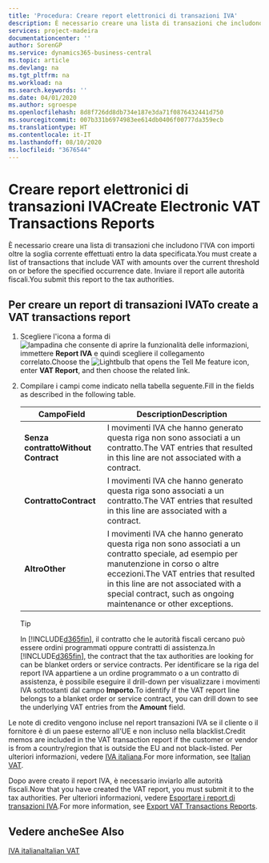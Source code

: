 ```yaml
---
title: 'Procedura: Creare report elettronici di transazioni IVA'
description: È necessario creare una lista di transazioni che includono l'IVA con importi oltre la soglia corrente effettuati entro la data specificata. Inviare il report alle autorità fiscali.
services: project-madeira
documentationcenter: ''
author: SorenGP
ms.service: dynamics365-business-central
ms.topic: article
ms.devlang: na
ms.tgt_pltfrm: na
ms.workload: na
ms.search.keywords: ''
ms.date: 04/01/2020
ms.author: sgroespe
ms.openlocfilehash: 8d8f726dd8db734e187e3da71f0876432441d750
ms.sourcegitcommit: 007b331b6974983ee614db0406f00777da359ecb
ms.translationtype: HT
ms.contentlocale: it-IT
ms.lasthandoff: 08/10/2020
ms.locfileid: "3676544"
---
```

# <a name="create-electronic-vat-transactions-reports"></a><span data-ttu-id="9da4b-104">Creare report elettronici di transazioni IVA</span><span class="sxs-lookup"><span data-stu-id="9da4b-104">Create Electronic VAT Transactions Reports</span></span>
<span data-ttu-id="9da4b-105">È necessario creare una lista di transazioni che includono l'IVA con importi oltre la soglia corrente effettuati entro la data specificata.</span><span class="sxs-lookup"><span data-stu-id="9da4b-105">You must create a list of transactions that include VAT with amounts over the current threshold on or before the specified occurrence date.</span></span> <span data-ttu-id="9da4b-106">Inviare il report alle autorità fiscali.</span><span class="sxs-lookup"><span data-stu-id="9da4b-106">You submit this report to the tax authorities.</span></span>  

## <a name="to-create-a-vat-transactions-report"></a><span data-ttu-id="9da4b-107">Per creare un report di transazioni IVA</span><span class="sxs-lookup"><span data-stu-id="9da4b-107">To create a VAT transactions report</span></span>  

1.  <span data-ttu-id="9da4b-108">Scegliere l'icona a forma di ![lampadina che consente di aprire la funzionalità delle informazioni](../../media/ui-search/search_small.png "Informazioni sull'operazione che si desidera eseguire"), immettere **Report IVA** e quindi scegliere il collegamento correlato.</span><span class="sxs-lookup"><span data-stu-id="9da4b-108">Choose the ![Lightbulb that opens the Tell Me feature](../../media/ui-search/search_small.png "Tell me what you want to do") icon, enter **VAT Report**, and then choose the related link.</span></span>  
2.  <span data-ttu-id="9da4b-109">Compilare i campi come indicato nella tabella seguente.</span><span class="sxs-lookup"><span data-stu-id="9da4b-109">Fill in the fields as described in the following table.</span></span>  

    |<span data-ttu-id="9da4b-110">Campo</span><span class="sxs-lookup"><span data-stu-id="9da4b-110">Field</span></span>|<span data-ttu-id="9da4b-111">Description</span><span class="sxs-lookup"><span data-stu-id="9da4b-111">Description</span></span>|  
    |-------------------------------------|---------------------------------------|  
    |<span data-ttu-id="9da4b-112">**Senza contratto**</span><span class="sxs-lookup"><span data-stu-id="9da4b-112">**Without Contract**</span></span>|<span data-ttu-id="9da4b-113">I movimenti IVA che hanno generato questa riga non sono associati a un contratto.</span><span class="sxs-lookup"><span data-stu-id="9da4b-113">The VAT entries that resulted in this line are not associated with a contract.</span></span>|  
    |<span data-ttu-id="9da4b-114">**Contratto**</span><span class="sxs-lookup"><span data-stu-id="9da4b-114">**Contract**</span></span>|<span data-ttu-id="9da4b-115">I movimenti IVA che hanno generato questa riga sono associati a un contratto.</span><span class="sxs-lookup"><span data-stu-id="9da4b-115">The VAT entries that resulted in this line are associated with a contract.</span></span>|  
    |<span data-ttu-id="9da4b-116">**Altro**</span><span class="sxs-lookup"><span data-stu-id="9da4b-116">**Other**</span></span>|<span data-ttu-id="9da4b-117">I movimenti IVA che hanno generato questa riga non sono associati a un contratto speciale, ad esempio per manutenzione in corso o altre eccezioni.</span><span class="sxs-lookup"><span data-stu-id="9da4b-117">The VAT entries that resulted in this line are not associated with a special contract, such as ongoing maintenance or other exceptions.</span></span>|  

    > [!TIP]  
    >  <span data-ttu-id="9da4b-118">In [!INCLUDE[d365fin](../../includes/d365fin_md.md)], il contratto che le autorità fiscali cercano può essere ordini programmati oppure contratti di assistenza.</span><span class="sxs-lookup"><span data-stu-id="9da4b-118">In [!INCLUDE[d365fin](../../includes/d365fin_md.md)], the contract that the tax authorities are looking for can be blanket orders or service contracts.</span></span> <span data-ttu-id="9da4b-119">Per identificare se la riga del report IVA appartiene a un ordine programmato o a un contratto di assistenza, è possibile eseguire il drill-down per visualizzare i movimenti IVA sottostanti dal campo **Importo**.</span><span class="sxs-lookup"><span data-stu-id="9da4b-119">To identify if the VAT report line belongs to a blanket order or service contract, you can drill down to see the underlying VAT entries from the **Amount** field.</span></span>  

<span data-ttu-id="9da4b-120">Le note di credito vengono incluse nel report transazioni IVA se il cliente o il fornitore è di un paese esterno all'UE e non incluso nella blacklist.</span><span class="sxs-lookup"><span data-stu-id="9da4b-120">Credit memos are included in the VAT transaction report if the customer or vendor is from a country/region that is outside the EU and not black-listed.</span></span> <span data-ttu-id="9da4b-121">Per ulteriori informazioni, vedere [IVA italiana](italian-vat.md).</span><span class="sxs-lookup"><span data-stu-id="9da4b-121">For more information, see [Italian VAT](italian-vat.md).</span></span>  

<span data-ttu-id="9da4b-122">Dopo avere creato il report IVA, è necessario inviarlo alle autorità fiscali.</span><span class="sxs-lookup"><span data-stu-id="9da4b-122">Now that you have created the VAT report, you must submit it to the tax authorities.</span></span> <span data-ttu-id="9da4b-123">Per ulteriori informazioni, vedere [Esportare i report di transazioni IVA](how-to-export-vat-transactions-reports.md).</span><span class="sxs-lookup"><span data-stu-id="9da4b-123">For more information, see [Export VAT Transactions Reports](how-to-export-vat-transactions-reports.md).</span></span>  

## <a name="see-also"></a><span data-ttu-id="9da4b-124">Vedere anche</span><span class="sxs-lookup"><span data-stu-id="9da4b-124">See Also</span></span>  
 [<span data-ttu-id="9da4b-125">IVA italiana</span><span class="sxs-lookup"><span data-stu-id="9da4b-125">Italian VAT</span></span>](italian-vat.md)
